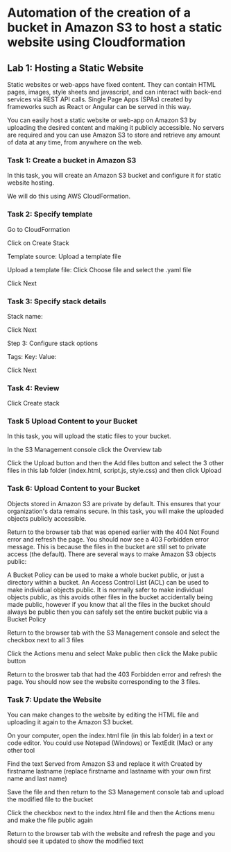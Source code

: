 <h1>Automation of the creation of a bucket in Amazon S3 to host a static website using Cloudformation</h1>

<h2>Lab 1: Hosting a Static Website</h2>
Static websites or web-apps have fixed content. They can contain HTML pages, images, style sheets and javascript, and can interact with back-end services via REST API calls. Single Page Apps (SPAs) created by frameworks such as React or Angular can be served in this way.

You can easily host a static website or web-app on Amazon S3 by uploading the desired content and making it publicly accessible. No servers are required and you can use Amazon S3 to store and retrieve any amount of data at any time, from anywhere on the web.

<h3>Task 1: Create a bucket in Amazon S3</h3>
In this task, you will create an Amazon S3 bucket and configure it for static website hosting.

We will do this using AWS CloudFormation.

<h3>Task 2: Specify template</h3>

Go to CloudFormation

Click on Create Stack

Template source: Upload a template file

Upload a template file: Click Choose file and select the .yaml file

Click Next

<h3>Task 3: Specify stack details</h3>

Stack name:

Click Next

Step 3: Configure stack options

Tags:
Key:
Value:

Click Next

<h3>Task 4: Review</h3>

Click Create stack

<h3>Task 5 Upload Content to your Bucket</h3>
In this task, you will upload the static files to your bucket.

In the S3 Management console click the Overview tab

Click the Upload button and then the Add files button and select the 3 other files in this lab folder (index.html, script.js, style.css) and then click Upload

<h3>Task 6: Upload Content to your Bucket</h3>
Objects stored in Amazon S3 are private by default. This ensures that your organization's data remains secure. In this task, you will make the uploaded objects publicly accessible.

Return to the browser tab that was opened earlier with the 404 Not Found error and refresh the page. You should now see a 403 Forbidden error message. This is because the files in the bucket are still set to private access (the default).
There are several ways to make Amazon S3 objects public:

A Bucket Policy can be used to make a whole bucket public, or just a directory within a bucket.
An Access Control List (ACL) can be used to make individual objects public.
It is normally safer to make individual objects public, as this avoids other files in the bucket accidentally being made public, however if you know that all the files in the bucket should always be public then you can safely set the entire bucket public via a Bucket Policy

Return to the browser tab with the S3 Management console and select the checkbox next to all 3 files

Click the Actions menu and select Make public then click the Make public button

Return to the broswer tab that had the 403 Forbidden error and refresh the page. You should now see the website corresponding to the 3 files.

<h3>Task 7: Update the Website</h3>
You can make changes to the website by editing the HTML file and uploading it again to the Amazon S3 bucket.

On your computer, open the index.html file (in this lab folder) in a text or code editor. You could use Notepad (Windows) or TextEdit (Mac) or any other tool

Find the text Served from Amazon S3 and replace it with Created by firstname lastname (replace firstname and lastname with your own first name and last name)

Save the file and then return to the S3 Management console tab and upload the modified file to the bucket

Click the checkbox next to the index.html file and then the Actions menu and make the file public again

Return to the browser tab with the website and refresh the page and you should see it updated to show the modified text
